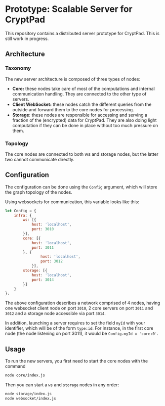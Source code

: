 <!-- SPDX-FileCopyrightText: 2024 XWiki CryptPad Team <contact@cryptpad.org> and contributors

SPDX-License-Identifier: AGPL-3.0-or-later
-->
# Prototype: Scalable Server for CryptPad

This repository contains a distributed server prototype for CryptPad. This is
still work in progress.

## Architecture

### Taxonomy

The new server architecture is composed of three types of nodes:

- **Core:** these nodes take care of most of the computations and internal
communication handling. They are connected to the other type of servers.
- **Client WebSocket:** these nodes catch the different queries from the
outside and forward them to the core nodes for processing.
- **Storage:** these nodes are responsible for accessing and serving a fraction
of the (encrypted) data for CryptPad. They are also doing light computation if
they can be done in place without too much pressure on them.

### Topology

The core nodes are connected to both ws and storage nodes, but the latter two
cannot communicate directly.

## Configuration

The configuration can be done using the `Config` argument, which will store the
graph topology of the nodes.

Using websockets for communication, this variable looks like this:

```javascript
let Config = {
    infra: {
        ws: [{
            host: 'localhost',
            port: 3010
        }],
        core: [{
            host: 'localhost',
            port: 3011
        }, {
                host: 'localhost',
                port: 3012
            }],
        storage: [{
            host: 'localhost',
            port: 3014
        }]
    }
};
```

The above configuration describes a network comprised of 4 nodes, having one
websocket client node on port `3010`, 2 core servers on port `3011` and `3012`
and a storage node accessible via port `3014`.

In addition, launching a server requires to set the field `myId` with your
identifier, which will be of the form `type:id`. For instance, in the first core
node (the node listening on port 3011), it would be `Config.myId = 'core:0'`.

## Usage

To run the new servers, you first need to start the core nodes with the command

```bash
node core/index.js
```

Then you can start a `ws` and `storage` nodes in any order:
```bash
node storage/index.js
node websocket/index.js
```
